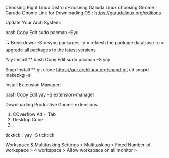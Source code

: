 Choosing Right Linux Distro 
cHooseing Garuda Linux 
choosing Gnome : Garuda Gnome 
Link for Downloading OS : https://garudalinux.org/editions


Update Your Arch System:

bash
Copy
Edit
sudo pacman -Syu

🔍 Breakdown:
-S = sync packages
-y = refresh the package database
-u = upgrade all packages to the latest versions





Yay Install **
bash
Copy
Edit
sudo pacman -S yay




Snap Install **
git clone https://aur.archlinux.org/snapd.git
cd snapd
makepkg -si



Install Extension Manager:

bash
Copy
Edit
yay -S extension-manager




Downloading Productive Gnome extensions 
1. COverflow Alt + Tab
2. Desktop Cube
3. 

ticktick : yay -S ticktick



Workspace & Multitasking 
Settings > Multitasking > Fixed Number of workspace > 4 workspace > Allow workspace on all monitor > 


